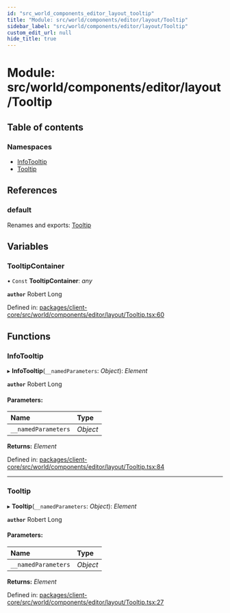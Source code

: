 ```yaml
---
id: "src_world_components_editor_layout_tooltip"
title: "Module: src/world/components/editor/layout/Tooltip"
sidebar_label: "src/world/components/editor/layout/Tooltip"
custom_edit_url: null
hide_title: true
---
```


# Module: src/world/components/editor/layout/Tooltip

## Table of contents

### Namespaces

- [InfoTooltip](src_world_components_editor_layout_tooltip.infotooltip.md)
- [Tooltip](src_world_components_editor_layout_tooltip.tooltip.md)

## References

### default

Renames and exports: [Tooltip](src_world_components_editor_layout_tooltip.md#tooltip)

## Variables

### TooltipContainer

• `Const` **TooltipContainer**: *any*

**`author`** Robert Long

Defined in: [packages/client-core/src/world/components/editor/layout/Tooltip.tsx:60](https://github.com/xr3ngine/xr3ngine/blob/2d83606b6/packages/client-core/src/world/components/editor/layout/Tooltip.tsx#L60)

## Functions

### InfoTooltip

▸ **InfoTooltip**(`__namedParameters`: *Object*): *Element*

**`author`** Robert Long

#### Parameters:

| Name | Type |
| :------ | :------ |
| `__namedParameters` | *Object* |

**Returns:** *Element*

Defined in: [packages/client-core/src/world/components/editor/layout/Tooltip.tsx:84](https://github.com/xr3ngine/xr3ngine/blob/2d83606b6/packages/client-core/src/world/components/editor/layout/Tooltip.tsx#L84)

___

### Tooltip

▸ **Tooltip**(`__namedParameters`: *Object*): *Element*

**`author`** Robert Long

#### Parameters:

| Name | Type |
| :------ | :------ |
| `__namedParameters` | *Object* |

**Returns:** *Element*

Defined in: [packages/client-core/src/world/components/editor/layout/Tooltip.tsx:27](https://github.com/xr3ngine/xr3ngine/blob/2d83606b6/packages/client-core/src/world/components/editor/layout/Tooltip.tsx#L27)
